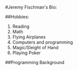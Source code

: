 #Jeremy Fischman's Bio:

##Hobbies:
1. Reading
2. Math
3. Flying Airplanes
4. Computers and programming
5. Magic/Sleight of Hand
6. Playing Poker


##Programming Background